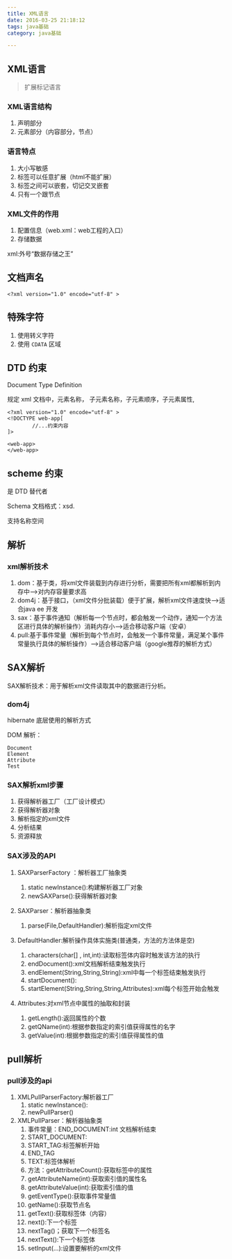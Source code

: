 ```yaml
---
title: XML语言
date: 2016-03-25 21:18:12
tags: java基础
category: java基础

---
```


## XML语言
>扩展标记语言
### XML语言结构
1. 声明部分
2. 元素部分（内容部分，节点）

### 语言特点
1. 大小写敏感
2. 标签可以任意扩展（html不能扩展）
3. 标签之间可以嵌套，切记交叉嵌套
4. 只有一个跟节点

### XML文件的作用
1. 配置信息（web.xml：web工程的入口）
2. 存储数据

<!--more-->

xml:外号“数据存储之王”

## 文档声名

```
<?xml version="1.0" encode="utf-8" >
```

## 特殊字符

1. 使用转义字符
2. 使用 `CDATA` 区域


## DTD 约束

Document Type Definition

规定 xml 文档中，元素名称， 子元素名称，子元素顺序，子元素属性,

```
<?xml version="1.0" encode="utf-8" >
<!DOCTYPE web-app[
		//...约束内容
]>

<web-app>
</web-app>
```

## scheme 约束
是 DTD 替代者

Schema 文档格式：xsd.

支持名称空间

## 解析

### xml解析技术
1. dom：基于类，将xml文件装载到内存进行分析，需要把所有xml都解析到内存中-->对内存容量要求高
2. dom4j：基于接口，（xml文件分批装载）便于扩展，解析xml文件速度快-->适合java ee 开发
3. sax：基于事件通知（解析每一个节点时，都会触发一个动作，通知一个方法区进行具体的解析操作）消耗内存小-->适合移动客户端（安卓）
4. pull:基于事件常量（解析到每个节点时，会触发一个事件常量，满足某个事件常量执行具体的解析操作）-->适合移动客户端（google推荐的解析方式）
## SAX解析

SAX解析技术：用于解析xml文件读取其中的数据进行分析。

### dom4j

hibernate 底层使用的解析方式

DOM 解析：

```
Document
Element
Attribute
Test
```




### SAX解析xml步骤
1. 获得解析器工厂（工厂设计模式）
2. 获得解析器对象
3. 解析指定的xml文件
4. 分析结果
5. 资源释放

### SAX涉及的API
1. SAXParserFactory ：解析器工厂抽象类
	1. static newInstance():构建解析器工厂对象
	2. newSAXParse():获得解析器对象

2. SAXParser：解析器抽象类
	1. parse(File,DefaultHandler):解析指定xml文件

3. DefaultHandler:解析操作具体实施类(普通类，方法的方法体是空)
	1. characters(char[] , int,int):读取标签体内容时触发该方法的执行
	2. endDocument():xml文档解析结束触发执行
	3. endElement(String,String,String):xml中每一个标签结束触发执行
	4. startDocument():
	5. startElement(String,String,String,Attributes):xml每个标签开始会触发

4. Attributes:对xml节点中属性的抽取和封装
	1. getLength():返回属性的个数
	2. getQName(int):根据参数指定的索引值获得属性的名字
	3. getValue(int):根据参数指定的索引值获得属性的值

## pull解析

### pull涉及的api
1. XMLPullParserFactory:解析器工厂
	1. static newInstance():
	2. newPullParser()
2. XMLPullParser：解析器抽象类
	1. 事件常量：END_DOCUMENT:int 文档解析结束
	2. START_DOCUMENT:
	3. START_TAG:标签解析开始
	4. END_TAG
	5. TEXT:标签体解析
	6. 方法：getAttributeCount():获取标签中的属性
	7. getAttributeName(int):获取索引值的属性名
	8. getAttributeValue(int):获取索引值的值
	9. getEventType():获取事件常量值
	10. getName():获取节点名
	11. getText():获取标签体（内容）
	12. next():下一个标签
	13. nextTag()；获取下一个标签名
	14. nextText():下一个标签体
	15. setInput(...):设置要解析的xml文件
